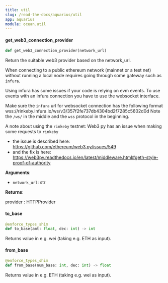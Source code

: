 ```yaml
---
title: util
slug: /read-the-docs/aquarius/util
app: aquarius
module: ocean.util
---
```

#### get\_web3\_connection\_provider

```python
def get_web3_connection_provider(network_url)
```

Return the suitable web3 provider based on the network_url.

When connecting to a public ethereum network (mainnet or a test net) without
running a local node requires going through some gateway such as `infura`.

Using infura has some issues if your code is relying on evm events.
To use events with an infura connection you have to use the websocket interface.

Make sure the `infura` url for websocket connection has the following format
wss://rinkeby.infura.io/ws/v3/357f2fe737db4304bd2f7285c5602d0d
Note the `/ws/` in the middle and the `wss` protocol in the beginning.

A note about using the `rinkeby` testnet:
Web3 py has an issue when making some requests to `rinkeby`
- the issue is described here: https://github.com/ethereum/web3.py/issues/549
- and the fix is here: https://web3py.readthedocs.io/en/latest/middleware.html#geth-style-proof-of-authority

**Arguments**:

- `network_url`: str

**Returns**:

provider : HTTPProvider

#### to\_base

```python
@enforce_types_shim
def to_base(amt: float, dec: int) -> int
```

Returns value in e.g. wei (taking e.g. ETH as input).

#### from\_base

```python
@enforce_types_shim
def from_base(num_base: int, dec: int) -> float
```

Returns value in e.g. ETH (taking e.g. wei as input).

